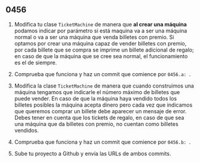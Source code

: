 ## 0456

1. Modifica tu clase `TicketMachine` de manera que __al crear una máquina__ podamos indicar por parámetro si está maquina va a ser una máquina normal o va a ser una máquina que venda billetes con premio. Si optamos por crear una máquina capaz de vender billetes con premio, por cada billete que se compra se imprime un billete adicional de regalo; en caso de que la máquina que se cree sea normal, el funcionamiento es el de siempre.

2. Comprueba que funciona y haz un commit que comience por `0456.a: `.

3. Modifica la clase `TicketMachine` de manera que cuando construimos una máquina tengamos que indicarle el número máximo de billetes que puede vender. En caso de que la máquina haya vendido todos los billetes posibles la máquina acepta dinero pero cada vez que indicamos que queremos comprar un billete debe aparecer un mensaje de error. Debes tener en cuenta que los tickets de regalo, en caso de que sea una máquina que da billetes con premio, no cuentan como billetes vendidos.

4. Comprueba que funciona y haz un commit que comience por `0456.b: `.

5. Sube tu proyecto a Github y envía las URLs de ambos commits.
